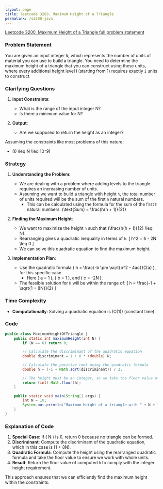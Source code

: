 ```yaml
---
layout: page
title: leetcode 3200. Maximum Height of a Triangle
permalink: /s3200-java
---
```

[Leetcode 3200. Maximum Height of a Triangle full problem statement](https://algoadvance.github.io/algoadvance/l3200)
### Problem Statement

You are given an input integer `N`, which represents the number of units of material you can use to build a triangle. You need to determine the maximum height of a triangle that you can construct using these units, where every additional height level i (starting from 1) requires exactly `i` units to construct. 

### Clarifying Questions

1. **Input Constraints**:
   - What is the range of the input integer N?
   - Is there a minimum value for N?
   
2. **Output**:
   - Are we supposed to return the height as an integer?

Assuming the constraints like most problems of this nature:
- \(0 \leq N \leq 10^9\)

### Strategy

1. **Understanding the Problem**:
   - We are dealing with a problem where adding levels to the triangle requires an increasing number of units.
   - Assuming we want to build a triangle with height `h`, the total number of units required will be the sum of the first `h` natural numbers.
     - This can be calculated using the formula for the sum of the first `h` natural numbers: \(\text{Sum} = \frac{h(h + 1)}{2}\)

2. **Finding the Maximum Height**:
   - We want to maximize the height `h` such that \(\frac{h(h + 1)}{2} \leq N\).
   - Rearranging gives a quadratic inequality in terms of `h`:
     \[ h^2 + h - 2N \leq 0 \]
   - We can solve this quadratic equation to find the maximum height.
  
3. **Implementation Plan**:
   - Use the quadratic formula \( h = \frac{-b \pm \sqrt{b^2 - 4ac}}{2a} \), for this specific case.
     - Here \( a = 1 \), \( b = 1 \), and \( c = -2N \).
   - The feasible solution for `h` will be within the range of:
     \[ h = \frac{-1 + \sqrt{1 + 8N}}{2} \]

### Time Complexity

- **Computationally**: Solving a quadratic equation is \(O(1)\) (constant time).

### Code

```java
public class MaximumHeightOfTriangle {
    public static int maximumHeight(int N) {
        if (N == 0) return 0;

        // Calculate the discriminant of the quadratic equation
        double discriminant = 1 + 8 * (double) N;

        // Calculate the positive root using the quadratic formula
        double h = (-1 + Math.sqrt(discriminant)) / 2;

        // The height must be an integer, so we take the floor value of h
        return (int) Math.floor(h);
    }

    public static void main(String[] args) {
        int N = 10;
        System.out.println("Maximum height of a triangle with " + N + " units is: " + maximumHeight(N));
    }
}
```

### Explanation of Code
1. **Special Case**: If \( N \) is 0, return 0 because no triangle can be formed.
2. **Discriminant**: Compute the discriminant of the quadratic equation, which in this case is \(1 + 8N\).
3. **Quadratic Formula**: Compute the height using the rearranged quadratic formula and take the floor value to ensure we work with whole units.
4. **Result**: Return the floor value of computed `h` to comply with the integer height requirement.

This approach ensures that we can efficiently find the maximum height within the constraints.